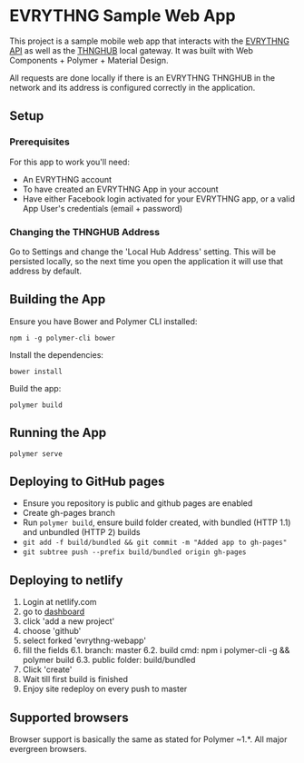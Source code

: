 # EVRYTHNG Sample Web App

This project is a sample mobile web app that interacts with the [EVRYTHNG API](https://developers.evrythng.com/) as well as the [THNGHUB](https://developers.evrythng.com/docs/thng-hub) local gateway. 
It was built with Web Components + Polymer + Material Design.

All requests are done locally if there is an EVRYTHNG THNGHUB in the network and its address is configured correctly in the application.

## Setup

### Prerequisites
For this app to work you'll need:

- An EVRYTHNG account
- To have created an EVRYTHNG App in your account
- Have either Facebook login activated for your EVRYTHNG app, or a valid App User's credentials (email + password)

### Changing the THNGHUB Address

Go to Settings and change the 'Local Hub Address' setting. This will be persisted locally, so the next time you open the application it will use that address by default.

## Building the App

Ensure you have Bower and Polymer CLI installed: 
```
npm i -g polymer-cli bower
```
Install the dependencies:
```
bower install
```
Build the app:
```
polymer build
```

## Running the App

```
polymer serve
```

## Deploying to GitHub pages
- Ensure you repository is public and github pages are enabled
- Create gh-pages branch
- Run `polymer build`, ensure build folder created, with bundled (HTTP 1.1) and unbundled (HTTP 2) builds
- `git add -f build/bundled && git commit -m "Added app to gh-pages"`
- `git subtree push --prefix build/bundled origin gh-pages`

## Deploying to netlify
1. Login at netlify.com
2. go to [dashboard](https://app.netlify.com/)
3. click 'add a new project'
4. choose 'github'
5. select forked 'evrythng-webapp'
6. fill the fields
6.1. branch: master
6.2. build cmd: npm i polymer-cli -g && polymer build
6.3. public folder: build/bundled
7. Click 'create'
8. Wait till first build is finished
9. Enjoy site redeploy on every push to master

## Supported browsers
Browser support is basically the same as stated for Polymer ~1.*. All major evergreen browsers.
